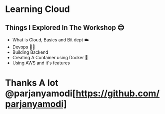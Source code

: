 # Learning Cloud 

## Things I Explored In The Workshop :blush:

- What is Cloud, Basics and Bit dept :cloud:
- Devops :man_technologist:
- Building Backend 
- Creating A Container using Docker :whale2:
- Using AWS and it's features


# Thanks A lot @parjanyamodi[https://github.com/parjanyamodi]
